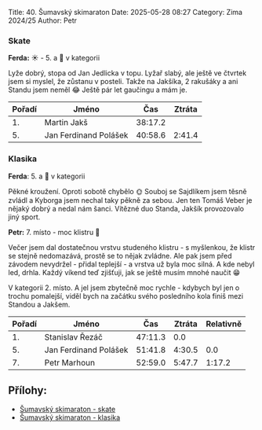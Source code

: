Title:  40. Šumavský skimaraton
Date: 2025-05-28 08:27
Category: Zima 2024/25
Author: Petr

### Skate

**Ferda:** ☀️ - 5. a 🥈 v kategorii

Lyže dobrý, stopa od Jan Jedlicka v topu. Lyžař slabý, ale ještě ve čtvrtek jsem si myslel, že zůstanu v posteli. Takže na Jakšíka, 2 rakušáky a ani Standu jsem neměl 😂 Ještě pár let gaučingu a mám je.

| Pořadí | Jméno                 | Čas     | Ztráta |
|--------|-----------------------|---------|--------|
| 1.     | Martin Jakš           | 38:17.2 |        |
| 5.     | Jan Ferdinand Polášek | 40:58.6 | 2:41.4 |

### Klasika

**Ferda**: 5. a 🥈 v kategorii

Pěkné kroužení. Oproti sobotě chybělo 🌞 Souboj se Sajdlíkem jsem těsně zvládl a Kyborga jsem nechal taky pěkně za sebou. Jen ten Tomáš Veber je nějaký dobrý a nedal nám šanci. Vítězné duo Standa, Jakšík provozovalo jiný sport.

**Petr:** 7. místo - moc klistru 🙈

Večer jsem dal dostatečnou vrstvu studeného klistru - s myšlenkou, že klistr se stejně nedomazává, prostě se to nějak zvládne. Ale pak jsem před závodem nevydržel - přidal teplejší - a vrstva už byla moc silná. A kde nebyl led, drhla. Každý víkend teď zjišťuji, jak se ještě musím mnohé naučit 😁

V kategorii 2. místo. A jel jsem zbytečně moc rychle - kdybych byl jen o trochu pomalejší, viděl bych na začátku svého posledního kola finiš mezi Standou a Jakšem.

| Pořadí | Jméno                 | Čas     | Ztráta | Relativně |
|--------|-----------------------|---------|--------|-----------|
| 1.     | Stanislav Řezáč       | 47:11.3 | 0.0    |           |
| 5.     | Jan Ferdinand Polášek | 51:41.8 | 4:30.5 | 0.0       |
| 7.     | Petr Marhoun          | 52:59.0 | 5:47.7 | 1:17.2    |

Přílohy:
--------

- [Šumavský skimaraton - skate]({static}/static/zima-2024-25/sumavsky-skimaraton-skate.pdf)
- [Šumavský skimaraton - klasika]({static}/static/zima-2024-25/sumavsky-skimaraton-klasika.pdf)
